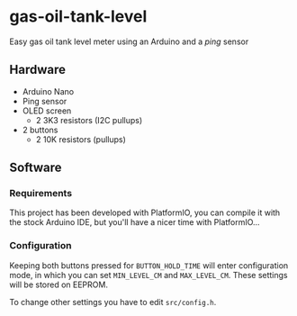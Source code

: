# gas-oil-tank-level

Easy gas oil tank level meter using an Arduino and a *ping* sensor

## Hardware

* Arduino Nano
* Ping sensor
* OLED screen
  * 2 3K3 resistors (I2C pullups)
* 2 buttons
  * 2 10K resistors (pullups)

## Software

### Requirements

This project has been developed with PlatformIO, you can compile it with the stock Arduino IDE, but you'll have a nicer time with PlatformIO...

### Configuration

Keeping both buttons pressed for `BUTTON_HOLD_TIME` will enter configuration mode, in which you can set `MIN_LEVEL_CM` and `MAX_LEVEL_CM`. These settings will be stored on EEPROM.

To change other settings you have to edit `src/config.h`.
